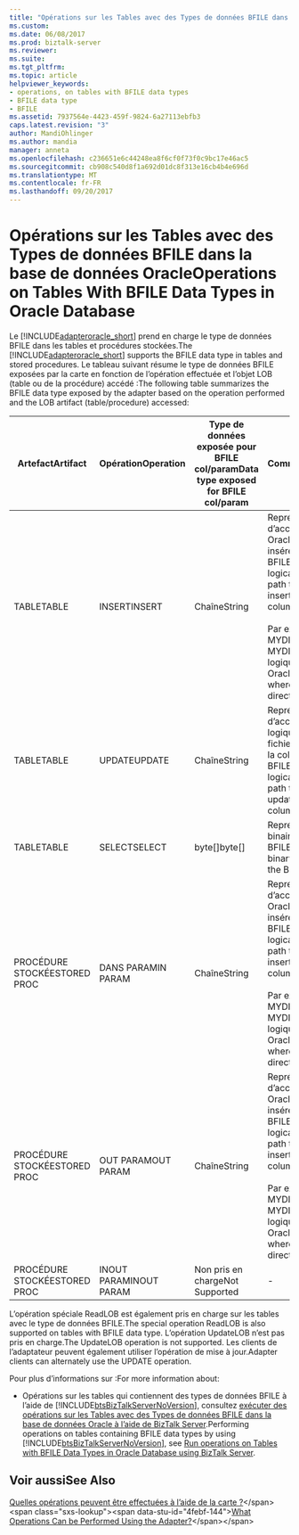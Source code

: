 ```yaml
---
title: "Opérations sur les Tables avec des Types de données BFILE dans la base de données Oracle | Documents Microsoft"
ms.custom: 
ms.date: 06/08/2017
ms.prod: biztalk-server
ms.reviewer: 
ms.suite: 
ms.tgt_pltfrm: 
ms.topic: article
helpviewer_keywords:
- operations, on tables with BFILE data types
- BFILE data type
- BFILE
ms.assetid: 7937564e-4423-459f-9824-6a27113ebfb3
caps.latest.revision: "3"
author: MandiOhlinger
ms.author: mandia
manager: anneta
ms.openlocfilehash: c236651e6c44248ea8f6cf0f73f0c9bc17e46ac5
ms.sourcegitcommit: cb908c540d8f1a692d01dc8f313e16cb4b4e696d
ms.translationtype: MT
ms.contentlocale: fr-FR
ms.lasthandoff: 09/20/2017
---
```

# <a name="operations-on-tables-with-bfile-data-types-in-oracle-database"></a><span data-ttu-id="4febf-102">Opérations sur les Tables avec des Types de données BFILE dans la base de données Oracle</span><span class="sxs-lookup"><span data-stu-id="4febf-102">Operations on Tables With BFILE Data Types in Oracle Database</span></span>
<span data-ttu-id="4febf-103">Le [!INCLUDE[adapteroracle_short](../../includes/adapteroracle-short-md.md)] prend en charge le type de données BFILE dans les tables et procédures stockées.</span><span class="sxs-lookup"><span data-stu-id="4febf-103">The [!INCLUDE[adapteroracle_short](../../includes/adapteroracle-short-md.md)] supports the BFILE data type in tables and stored procedures.</span></span> <span data-ttu-id="4febf-104">Le tableau suivant résume le type de données BFILE exposées par la carte en fonction de l’opération effectuée et l’objet LOB (table ou de la procédure) accédé :</span><span class="sxs-lookup"><span data-stu-id="4febf-104">The following table summarizes the BFILE data type exposed by the adapter based on the operation performed and the LOB artifact (table/procedure) accessed:</span></span>  
  
|<span data-ttu-id="4febf-105">Artefact</span><span class="sxs-lookup"><span data-stu-id="4febf-105">Artifact</span></span>|<span data-ttu-id="4febf-106">Opération</span><span class="sxs-lookup"><span data-stu-id="4febf-106">Operation</span></span>|<span data-ttu-id="4febf-107">Type de données exposée pour BFILE col/param</span><span class="sxs-lookup"><span data-stu-id="4febf-107">Data type exposed for BFILE col/param</span></span>|<span data-ttu-id="4febf-108">Commentaires</span><span class="sxs-lookup"><span data-stu-id="4febf-108">Comments</span></span>|  
|--------------|---------------|--------------------------------------------|--------------|  
|<span data-ttu-id="4febf-109">TABLE</span><span class="sxs-lookup"><span data-stu-id="4febf-109">TABLE</span></span>|<span data-ttu-id="4febf-110">INSERT</span><span class="sxs-lookup"><span data-stu-id="4febf-110">INSERT</span></span>|<span data-ttu-id="4febf-111">Chaîne</span><span class="sxs-lookup"><span data-stu-id="4febf-111">String</span></span>|<span data-ttu-id="4febf-112">Représente le chemin d’accès de répertoire Oracle logique du fichier à insérer dans la colonne BFILE</span><span class="sxs-lookup"><span data-stu-id="4febf-112">Represents the logical Oracle directory path to the file to be inserted into the BFILE column</span></span><br /><br /> <span data-ttu-id="4febf-113">Par ex.</span><span class="sxs-lookup"><span data-stu-id="4febf-113">E.g.</span></span> <span data-ttu-id="4febf-114">MYDIR/screen.jpg où MYDIR est un répertoire logique dans Oracle</span><span class="sxs-lookup"><span data-stu-id="4febf-114">MYDIR/screen.jpg where MYDIR is a logical directory in Oracle</span></span>|  
|<span data-ttu-id="4febf-115">TABLE</span><span class="sxs-lookup"><span data-stu-id="4febf-115">TABLE</span></span>|<span data-ttu-id="4febf-116">UPDATE</span><span class="sxs-lookup"><span data-stu-id="4febf-116">UPDATE</span></span>|<span data-ttu-id="4febf-117">Chaîne</span><span class="sxs-lookup"><span data-stu-id="4febf-117">String</span></span>|<span data-ttu-id="4febf-118">Représente le chemin d’accès de répertoire logique Oracle pour le fichier de mise à jour dans la colonne BFILE</span><span class="sxs-lookup"><span data-stu-id="4febf-118">Represents the logical Oracle directory path to the file to be updated into the BFILE column</span></span>|  
|<span data-ttu-id="4febf-119">TABLE</span><span class="sxs-lookup"><span data-stu-id="4febf-119">TABLE</span></span>|<span data-ttu-id="4febf-120">SELECT</span><span class="sxs-lookup"><span data-stu-id="4febf-120">SELECT</span></span>|<span data-ttu-id="4febf-121">byte[]</span><span class="sxs-lookup"><span data-stu-id="4febf-121">byte[]</span></span>|<span data-ttu-id="4febf-122">Représente les données binaires constituant BFILE</span><span class="sxs-lookup"><span data-stu-id="4febf-122">Represents the binary data constituting the BFILE</span></span>|  
|<span data-ttu-id="4febf-123">PROCÉDURE STOCKÉE</span><span class="sxs-lookup"><span data-stu-id="4febf-123">STORED PROC</span></span>|<span data-ttu-id="4febf-124">DANS PARAM</span><span class="sxs-lookup"><span data-stu-id="4febf-124">IN PARAM</span></span>|<span data-ttu-id="4febf-125">Chaîne</span><span class="sxs-lookup"><span data-stu-id="4febf-125">String</span></span>|<span data-ttu-id="4febf-126">Représente le chemin d’accès de répertoire Oracle logique du fichier à insérer dans la colonne BFILE</span><span class="sxs-lookup"><span data-stu-id="4febf-126">Represents the logical Oracle directory path to the file to be inserted into the BFILE column</span></span><br /><br /> <span data-ttu-id="4febf-127">Par ex.</span><span class="sxs-lookup"><span data-stu-id="4febf-127">E.g.</span></span> <span data-ttu-id="4febf-128">MYDIR/screen.jpg où MYDIR est un répertoire logique dans Oracle</span><span class="sxs-lookup"><span data-stu-id="4febf-128">MYDIR/screen.jpg where MYDIR is a logical directory in Oracle</span></span>|  
|<span data-ttu-id="4febf-129">PROCÉDURE STOCKÉE</span><span class="sxs-lookup"><span data-stu-id="4febf-129">STORED PROC</span></span>|<span data-ttu-id="4febf-130">OUT PARAM</span><span class="sxs-lookup"><span data-stu-id="4febf-130">OUT PARAM</span></span>|<span data-ttu-id="4febf-131">Chaîne</span><span class="sxs-lookup"><span data-stu-id="4febf-131">String</span></span>|<span data-ttu-id="4febf-132">Représente le chemin d’accès de répertoire Oracle logique du fichier à insérer dans la colonne BFILE</span><span class="sxs-lookup"><span data-stu-id="4febf-132">Represents the logical Oracle directory path to the file to be inserted into the BFILE column</span></span><br /><br /> <span data-ttu-id="4febf-133">Par ex.</span><span class="sxs-lookup"><span data-stu-id="4febf-133">E.g.</span></span> <span data-ttu-id="4febf-134">MYDIR/screen.jpg où MYDIR est un répertoire logique dans Oracle</span><span class="sxs-lookup"><span data-stu-id="4febf-134">MYDIR/screen.jpg where MYDIR is a logical directory in Oracle</span></span>|  
|<span data-ttu-id="4febf-135">PROCÉDURE STOCKÉE</span><span class="sxs-lookup"><span data-stu-id="4febf-135">STORED PROC</span></span>|<span data-ttu-id="4febf-136">INOUT PARAM</span><span class="sxs-lookup"><span data-stu-id="4febf-136">INOUT PARAM</span></span>|<span data-ttu-id="4febf-137">Non pris en charge</span><span class="sxs-lookup"><span data-stu-id="4febf-137">Not Supported</span></span>|-|  
  
 <span data-ttu-id="4febf-138">L’opération spéciale ReadLOB est également pris en charge sur les tables avec le type de données BFILE.</span><span class="sxs-lookup"><span data-stu-id="4febf-138">The special operation ReadLOB is also supported on tables with BFILE data type.</span></span> <span data-ttu-id="4febf-139">L’opération UpdateLOB n’est pas pris en charge.</span><span class="sxs-lookup"><span data-stu-id="4febf-139">The UpdateLOB operation is not supported.</span></span> <span data-ttu-id="4febf-140">Les clients de l’adaptateur peuvent également utiliser l’opération de mise à jour.</span><span class="sxs-lookup"><span data-stu-id="4febf-140">Adapter clients can alternately use the UPDATE operation.</span></span>  
  
 <span data-ttu-id="4febf-141">Pour plus d’informations sur :</span><span class="sxs-lookup"><span data-stu-id="4febf-141">For more information about:</span></span>  
  
-   <span data-ttu-id="4febf-142">Opérations sur les tables qui contiennent des types de données BFILE à l’aide de [!INCLUDE[btsBizTalkServerNoVersion](../../includes/btsbiztalkservernoversion-md.md)], consultez [exécuter des opérations sur les Tables avec des Types de données BFILE dans la base de données Oracle à l’aide de BizTalk Server](../../adapters-and-accelerators/adapter-oracle-database/run-operations-on-tables-with-bfile-data-types-in-oracle-db-using-biztalk.md).</span><span class="sxs-lookup"><span data-stu-id="4febf-142">Performing operations on tables containing BFILE data types by using [!INCLUDE[btsBizTalkServerNoVersion](../../includes/btsbiztalkservernoversion-md.md)], see [Run operations on Tables with BFILE Data Types in Oracle Database using BizTalk Server](../../adapters-and-accelerators/adapter-oracle-database/run-operations-on-tables-with-bfile-data-types-in-oracle-db-using-biztalk.md).</span></span>  
  
## <a name="see-also"></a><span data-ttu-id="4febf-143">Voir aussi</span><span class="sxs-lookup"><span data-stu-id="4febf-143">See Also</span></span>  
 <span data-ttu-id="4febf-144">[Quelles opérations peuvent être effectuées à l’aide de la carte ?](https://msdn.microsoft.com/library/cc185219(v=bts.10).aspx)</span><span class="sxs-lookup"><span data-stu-id="4febf-144">[What Operations Can be Performed Using the Adapter?](https://msdn.microsoft.com/library/cc185219(v=bts.10).aspx)</span></span>